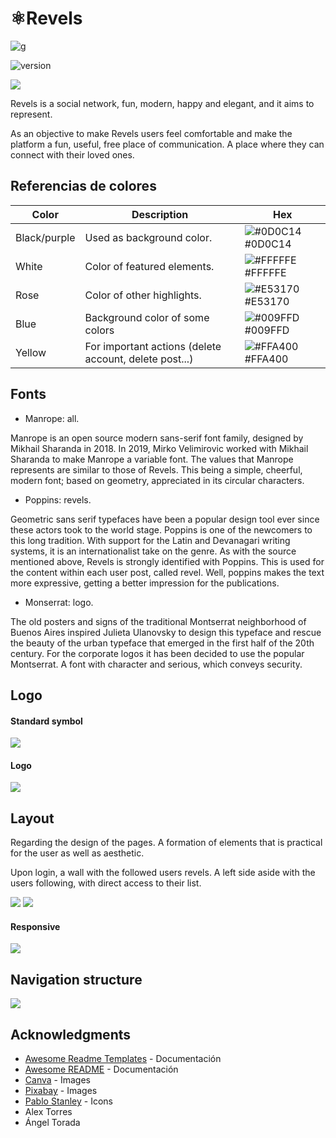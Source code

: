 # ⚛️Revels 

![g](https://img.shields.io/badge/style_guide-792FE7?style=for-the-badge)

![version](https://img.shields.io/badge/version-0.1-blue.svg)


![](https://snipboard.io/SLDhQC.jpg)

Revels is a social network, fun, modern, happy and elegant, and it aims to represent.

As an objective to make Revels users feel comfortable and make the platform a fun, useful, free place of communication. A place where they can connect with their loved ones.

## Referencias de colores

| Color           |Description  | Hex                                                                |
| ---------------| - | ------------------------------------------------------------------ |
| Black/purple | Used as background color. | ![#0D0C14](https://via.placeholder.com/10/0D0C14?text=+) #0D0C14 |
| White | Color of featured elements. | ![#FFFFFE](https://via.placeholder.com/10/FFFFFE?text=+) #FFFFFE |
| Rose | Color of other highlights. | ![#E53170](https://via.placeholder.com/10/E53170?text=+) #E53170 |
| Blue | Background color of some colors | ![#009FFD](https://via.placeholder.com/10/009FFD?text=+) #009FFD |
| Yellow | For important actions (delete account, delete post...)| ![#FFA400](https://via.placeholder.com/10/FFA400?text=+) #FFA400 |

## Fonts

- Manrope: all.

Manrope is an open source modern sans-serif font family, designed by Mikhail Sharanda in 2018. In 2019, Mirko Velimirovic worked with Mikhail Sharanda to make Manrope a variable font.
The values ​​that Manrope represents are similar to those of Revels. This being a simple, cheerful, modern font; based on geometry, appreciated in its circular characters.

- Poppins: revels.

Geometric sans serif typefaces have been a popular design tool ever since these actors took to the world stage. Poppins is one of the newcomers to this long tradition. With support for the Latin and Devanagari writing systems, it is an internationalist take on the genre. As with the source mentioned above, Revels is strongly identified with Poppins.
This is used for the content within each user post, called revel. Well, poppins makes the text more expressive, getting a better impression for the publications.

- Monserrat: logo.

The old posters and signs of the traditional Montserrat neighborhood of Buenos Aires inspired Julieta Ulanovsky to design this typeface and rescue the beauty of the urban typeface that emerged in the first half of the 20th century.
For the corporate logos it has been decided to use the popular Montserrat. A font with character and serious, which conveys security.

## Logo
#### Standard symbol
![](https://snipboard.io/Qf2HFJ.jpg)

#### Logo
![](https://snipboard.io/nhUf0B.jpg)

## Layout

Regarding the design of the pages. A formation of elements that is practical for the user as well as aesthetic.

Upon login, a wall with the followed users revels.
A left side aside with the users following, with direct access to their list.

![](https://snipboard.io/g0Hf5X.jpg)
![](https://lh6.googleusercontent.com/FGXuWefR52z-1PHPa__6dQd5zmlulWnILTsBVuAD2yJc1JmwSUenRlymXk3znrIPTvfo6xDDN9uusFBwx5kKk7MoVRaSZShgSSDOYXWFQVIJVIhmNwGYayvSh5W9Qz7TvoJ_dzyjBTf9bqXiDUgugRCiPE4RxHQmEKFGIzD6iN5Z7z_w7kl3_TiY6GnDpA)

#### Responsive
![](https://snipboard.io/hnSos5.jpg)

## Navigation structure

![](https://snipboard.io/RJXo21.jpg)

## Acknowledgments

 - [Awesome Readme Templates](https://awesomeopensource.com/project/elangosundar/awesome-README-templates) - Documentación
 - [Awesome README](https://github.com/matiassingers/awesome-readme) - Documentación
 - [Canva](https://www.canva.com/) - Images
 - [Pixabay](https://pixabay.com/) - Images
 - [Pablo Stanley](https://avataaars.com/) - Icons
 - Alex Torres
 - Ángel Torada
